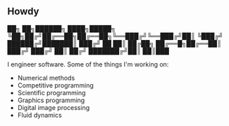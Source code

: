 ## Howdy
██╗  ██╗██████╗ ████╗█████╗
╚██╗██╔╝██╔══██╗██╔══██╗╚══███╔╝╚══███╔╝██║
 ╚███╔╝ ██████╔╝███████║  ███╔╝   ██ ██║
 ██╔██╗ ██╔══█╗██╔══██║ ███╔╝   ███╔╝  ██║
██╔╝ ███████╔╝██║  ██║███

I engineer software. Some of the things I'm working on:

- Numerical methods
- Competitive programming
- Scientific programming
- Graphics programming
- Digital image processing
- Fluid dynamics

<!--
**alexbazzi/alexbazzi** is a ✨ _special_ ✨ repository because its `README.md` (this file) appears on your GitHub profile.

Here are some ideas to get you started:

- 🔭 I’m currently working on ...
- 🌱 I’m currently learning ...
- 👯 I’m looking to collaborate on ...
- 🤔 I’m looking for help with ...
- 💬 Ask me about ...
- 📫 How to reach me: ...
- 😄 Pronouns: ...
- ⚡ Fun fact: ...
-->
